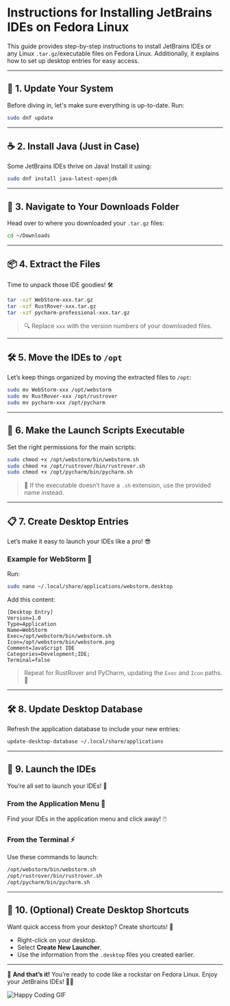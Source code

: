# Instructions for Installing JetBrains IDEs on Fedora Linux

This guide provides step-by-step instructions to install JetBrains IDEs or any Linux `.tar.gz`/executable files on Fedora Linux. Additionally, it explains how to set up desktop entries for easy access.

---

## 🔄 1. Update Your System
Before diving in, let's make sure everything is up-to-date. Run:
```bash
sudo dnf update
```

---

## ☕ 2. Install Java (Just in Case)
Some JetBrains IDEs thrive on Java! Install it using:
```bash
sudo dnf install java-latest-openjdk
```

---

## 📂 3. Navigate to Your Downloads Folder
Head over to where you downloaded your `.tar.gz` files:
```bash
cd ~/Downloads
```

---

## 📦 4. Extract the Files
Time to unpack those IDE goodies! 🛠️
```bash
tar -xzf WebStorm-xxx.tar.gz
tar -xzf RustRover-xxx.tar.gz
tar -xzf pycharm-professional-xxx.tar.gz
```
> 🔍 Replace `xxx` with the version numbers of your downloaded files.

---

## 🛠️ 5. Move the IDEs to `/opt`
Let’s keep things organized by moving the extracted files to `/opt`:
```bash
sudo mv WebStorm-xxx /opt/webstorm
sudo mv RustRover-xxx /opt/rustrover
sudo mv pycharm-xxx /opt/pycharm
```

---

## 🔑 6. Make the Launch Scripts Executable
Set the right permissions for the main scripts:
```bash
sudo chmod +x /opt/webstorm/bin/webstorm.sh
sudo chmod +x /opt/rustrover/bin/rustrover.sh
sudo chmod +x /opt/pycharm/bin/pycharm.sh
```
> 📝 If the executable doesn’t have a `.sh` extension, use the provided name instead.

---

## 📋 7. Create Desktop Entries
Let’s make it easy to launch your IDEs like a pro! 😎

### Example for WebStorm 🌟
Run:
```bash
sudo nano ~/.local/share/applications/webstorm.desktop
```

Add this content:
```
[Desktop Entry]
Version=1.0
Type=Application
Name=WebStorm
Exec=/opt/webstorm/bin/webstorm.sh
Icon=/opt/webstorm/bin/webstorm.png
Comment=JavaScript IDE
Categories=Development;IDE;
Terminal=false
```
> Repeat for RustRover and PyCharm, updating the `Exec` and `Icon` paths. 🎯

---

## 🛠️ 8. Update Desktop Database
Refresh the application database to include your new entries:
```bash
update-desktop-database ~/.local/share/applications
```

---

## 🚀 9. Launch the IDEs
You’re all set to launch your IDEs! 🎉

### From the Application Menu 📂
Find your IDEs in the application menu and click away! 🖱️

### From the Terminal ⚡
Use these commands to launch:
```bash
/opt/webstorm/bin/webstorm.sh
/opt/rustrover/bin/rustrover.sh
/opt/pycharm/bin/pycharm.sh
```

---

## 🌟 10. (Optional) Create Desktop Shortcuts
Want quick access from your desktop? Create shortcuts! 🚀

- Right-click on your desktop.
- Select **Create New Launcher**.
- Use the information from the `.desktop` files you created earlier.

---

🎉 **And that’s it!** You’re ready to code like a rockstar on Fedora Linux. Enjoy your JetBrains IDEs! 🌈✨

![Happy Coding GIF](https://media.giphy.com/media/3o6gE5cVqXvP6UzUuA/giphy.gif)

